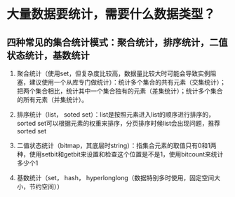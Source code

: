 <!--
 * @Author: zzzzztw
 * @Date: 2023-04-18 21:53:39
 * @LastEditors: Do not edit
 * @LastEditTime: 2023-04-19 15:43:20
 * @FilePath: /myLearning/Redislearn/11. 一亿个key要统计，应该用哪种集合.md
-->
# 大量数据要统计，需要什么数据类型？

## 四种常见的集合统计模式：聚合统计，排序统计，二值状态统计，基数统计

1. 聚合统计（使用set，但复杂度比较高，数据量比较大时可能会导致实例阻塞，建议使用一个从库专门做统计）：统计多个集合的共有元素（交集统计）；把两个集合相比，统计其中一个集合独有的元素（差集统计）；统计多个集合的所有元素（并集统计）。

2. 排序统计（list， soted set）：list是按照元素进入list的顺序进行排序的，sorted set可以根据元素的权重来排序，分页排序时候list会出现问题，推荐sorted set

3. 二值状态统计（bitmap，其底层时string）：指集合元素的取值只有0和1两种，使用setbit和getbit来设置和检查这个位置是不是1，使用bitcount来统计多少个1

4. 基数统计（set， hash， hyperlonglong（数据特别多时使用，固定空间大小，节约空间））